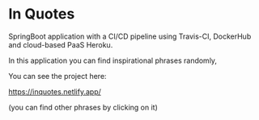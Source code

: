 # In Quotes
SpringBoot application with a CI/CD pipeline using Travis-CI, DockerHub and cloud-based PaaS Heroku.

In this application you can find inspirational phrases randomly,

You can see the project here:

https://inquotes.netlify.app/

(you can find other phrases by clicking on it)

